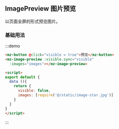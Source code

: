 ## ImagePreview 图片预览

以页面全屏的形式预览图片。

### 基础用法

:::demo
```html
<mz-button @click="visible = true">预览</mz-button>
<mz-image-preview :visible.sync="visible"
  :images="images"></mz-image-preview>

<script>
export default {
  data (){
    return {
      visible: false,
      images: [require('@/static/image-star.jpg')]
    }
  }
}
</script>
```
:::